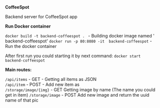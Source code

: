 **CoffeeSpot**

Backend server for CoffeeSpot app

**Run Docker container**

`docker build -t backend-coffeespot . ` - Building docker image named ' backend-coffeespot'
`docker run -p 80:8080 -it  backend-coffeespot` - Run the docker container

After first run you could starting it by next command:
`docker start  backend-coffeespot`

**Main routes:**  

`/api/items` - GET - Getting all items as JSON  
`/api/item` - POST - Add new item as  
`/storage/image/{img}` - GET Getting image by name (The name you could get in item)
`/storage/image` - POST Add new image and return the uuid name of that pic